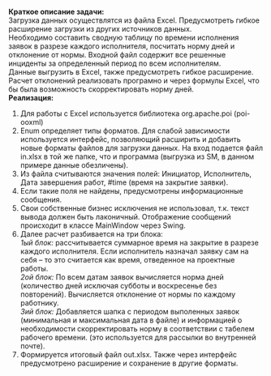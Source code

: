 **Краткое описание задачи:<br/>**
Загрузка данных осуществлятся из файла Excel. Предусмотреть гибкое расширение загрузки из других источников данных.<br/>
Необходимо составить сводную таблицу по времени исполнения заявок в разрезе каждого исполнителя, посчитать норму дней и отклонение от нормы. Входной файл содержит все решенные инциденты за определенный период по всем исполнителям.<br/> Данные выгрузить в Excel, также предусмотреть гибкое расширение. Расчет отклонений реализовать програмно и через формулы Excel, что бы была возможность скорректировать норму дней. <br/>
**Реализация:<br/>**
1. Для работы с Excel используется библиотека org.apache.poi (poi-ooxml) <br/>
2. Enum определяет типы форматов. Для слабой зависимости используется интерфейс, позволяющий расширить и добавить новые форматы файлов для загрузки данных. На вход подается файл in.xlsx в той же папке, что и программа (выгрузка из SM, в данном примере данные обезличены).<br/>
3. Из файла считываются значения полей: Инициатор, Исполнитель, Дата завершения работ, #time (время на закрытие заявки).<br/>
4. Если такие поля не найдены, предусмотрены информационные сообщения.
5. Свои собственные бизнес исключения не использовал, т.к. текст вывода должен быть лаконичный. Отображение сообщений происходит в классе MainWindow через Swing.<br/>
6. Далее расчет разбивается на три блока:<br/>
*1ый блок:* рассчитывается суммарное время на закрытие в разрезе каждого исполнителя. Если исполнитель назначал заявку сам на себя – то это считается как время, отведенное на проектные работы.<br/>
*2ой блок:* По всем датам заявок вычисляется норма дней (количество дней исключая субботы и воскресенье без повторений).
Вычисляется отклонение от нормы по каждому работнику.<br/>
*3ий блок:* Добавляется шапка с периодом выполенных заявок (минимальная и максимальная дата в файле) и информацией о необходимости скорректировать норму в соответствии с табелем рабочего времени. (это используется для рассылки во внутренней почте).<br/>
7. Формируется итоговый файл out.xlsx. Также через интерфейс предусмотрено расширение и сохранение в другие форматы.<br/>
